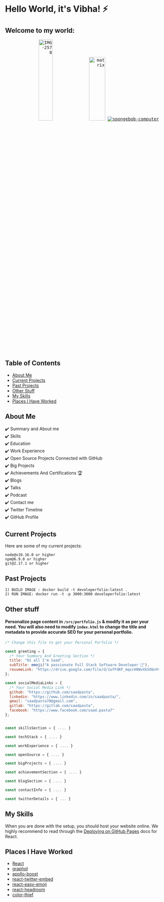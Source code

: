 # Hello World, it's Vibha! ⚡️ 

## Welcome to my world:

<p align="right">
  <kbd>
<a href="https://ibb.co/zF0SJtY"><img src="https://i.ibb.co/YXqtZVM/IMG-2578.jpg" alt="IMG-2578" border="0" height=26% width=30% /></a>
<a href="https://imgbb.com/"><img src="https://i.ibb.co/jkKqkKR/matrix.gif" alt="matrix" border="0" height=23% width=32.5% /></a>
<a href="https://imgbb.com/"><img src="https://i.ibb.co/jZY268n/spongebob-computer.gif" alt="spongebob-computer" border="0" /></a> 
  </kbd>
</p>


## Table of Contents
- [About Me](#about-me)
- [Current Projects](#current-projects)
- [Past Projects](#past-projects)
- [Other Stuff](#other-stuff)
- [My Skills](#my-skills)
- [Places I Have Worked](#places-i-have-worked)

## About Me
✔️ Summary and About me\
✔️ Skills\
✔️ Education\
✔️ Work Experience\
✔️ Open Source Projects Connected with GitHub\
✔️ Big Projects\
✔️ Achievements And Certifications 🏆\
✔️ Blogs\
✔️ Talks\
✔️ Podcast\
✔️ Contact me\
✔️ Twitter Timeline\
✔️ GitHub Profile

## Current Projects

Here are some of my current projects:

```
node@v10.16.0 or higher
npm@6.9.0 or higher
git@2.17.1 or higher
```
## Past Projects

```
1) BUILD IMAGE : docker build -t developerfolio:latest .
2) RUN IMAGE: docker run -t -p 3000:3000 developerfolio:latest
```

## Other stuff

#### Personalize page content in `/src/portfolio.js` & modify it as per your need. You will also need to modify `index.html` to change the title and metadata to provide accurate SEO for your personal portfolio.

```javascript
/* Change this file to get your Personal Porfolio */

const greeting = {
  /* Your Summary And Greeting Section */
  title: "Hi all I'm Saad",
  subTitle: emoji("A passionate Full Stack Software Developer 🚀"),
  resumeLink: "https://drive.google.com/file/d/1ofFdKF_mqscH8WvXkSObnVvC9kK7Ldlu/view?usp=sharing"
};

const socialMediaLinks = {
  /* Your Social Media Link */
  github: "https://github.com/saadpasta",
  linkedin: "https://www.linkedin.com/in/saadpasta/",
  gmail: "saadpasta70@gmail.com",
  gitlab: "https://gitlab.com/saadpasta",
  facebook: "https://www.facebook.com/saad.pasta7"
};


const skillsSection = { .... }

const techStack = { .... }

const workExperience = { .... }

const openSource = { .... }

const bigProjects = { .... }

const achievementSection = { .... }

const blogSection = { .... }

const contactInfo = { .... }

const twitterDetails = { ... }

```

## My Skills
When you are done with the setup, you should host your website online.
We highly recommend to read through the [Deploying on GitHub Pages](https://create-react-app.dev/docs/deployment/#github-pages) docs for React.


## Places I Have Worked 

- [React](https://reactjs.org/)
- [graphql](https://graphql.org/)
- [apollo-boost](https://www.apollographql.com/docs/react/get-started/)
- [react-twitter-embed](https://github.com/saurabhnemade/react-twitter-embed)
- [react-easy-emoji](https://github.com/appfigures/react-easy-emoji)
- [react-headroom](https://github.com/KyleAMathews/react-headroom)
- [color-thief](https://github.com/lokesh/color-thief)
